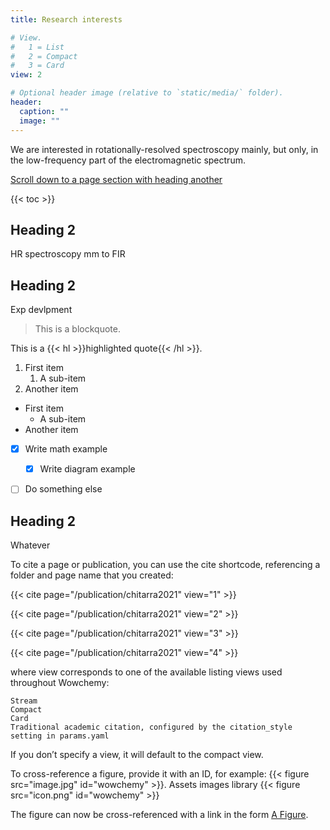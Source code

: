 ```yaml
---
title: Research interests

# View.
#   1 = List
#   2 = Compact
#   3 = Card
view: 2

# Optional header image (relative to `static/media/` folder).
header:
  caption: ""
  image: ""
---
```


We are interested in rotationally-resolved spectroscopy mainly, but only, in the low-frequency part of the electromagnetic spectrum.

[Scroll down to a page section with heading another](#exp)

{{< toc >}}


## Heading 2
HR spectroscopy mm to FIR

## Heading 2
Exp devlpment

> This is a blockquote.

This is a {{< hl >}}highlighted quote{{< /hl >}}.

1. First item
   1. A sub-item
2. Another item

- First item
  - A sub-item
- Another item

- [x] Write math example
  - [x] Write diagram example
- [ ] Do something else


## Heading 2
Whatever

To cite a page or publication, you can use the cite shortcode, referencing a folder and page name that you created:

{{< cite page="/publication/chitarra2021" view="1" >}}

{{< cite page="/publication/chitarra2021" view="2" >}}

{{< cite page="/publication/chitarra2021" view="3" >}}

{{< cite page="/publication/chitarra2021" view="4" >}}

where view corresponds to one of the available listing views used throughout Wowchemy:

    Stream
    Compact
    Card
    Traditional academic citation, configured by the citation_style setting in params.yaml

If you don’t specify a view, it will default to the compact view.


To cross-reference a figure, provide it with an ID, for example: {{< figure src="image.jpg" id="wowchemy" >}}.
Assets images library {{< figure src="icon.png" id="wowchemy" >}}

The figure can now be cross-referenced with a link in the form [A Figure](#figure-wowchemy).

